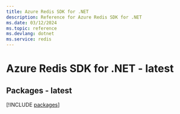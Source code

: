 ```yaml
---
title: Azure Redis SDK for .NET
description: Reference for Azure Redis SDK for .NET
ms.date: 03/12/2024
ms.topic: reference
ms.devlang: dotnet
ms.service: redis
---
```

# Azure Redis SDK for .NET - latest
## Packages - latest
[!INCLUDE [packages](redis-index.md)]